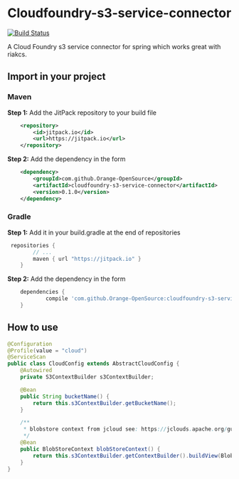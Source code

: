 # Cloudfoundry-s3-service-connector
[![Build Status](https://travis-ci.org/Orange-OpenSource/cloudfoundry-s3-service-connector.svg)](https://travis-ci.org/Orange-OpenSource/cloudfoundry-s3-service-connector)

A Cloud Foundry s3 service connector for spring which works great with riakcs. 

## Import in your project

### Maven

 **Step 1:** Add the JitPack repository to your build file 

```xml
    <repository>
	    <id>jitpack.io</id>
	    <url>https://jitpack.io</url>
	</repository>
```

 **Step 2:** Add the dependency in the form
 
```xml
	<dependency>
	    <groupId>com.github.Orange-OpenSource</groupId>
	    <artifactId>cloudfoundry-s3-service-connector</artifactId>
	    <version>0.1.0</version>
	</dependency>
```

### Gradle
 **Step 1:** Add it in your build.gradle at the end of repositories
 
```gradle
 repositories {
        // ...
        maven { url "https://jitpack.io" }
    }
```

 **Step 2:** Add the dependency in the form
 
```gradle
	dependencies {
	        compile 'com.github.Orange-OpenSource:cloudfoundry-s3-service-connector:0.1.0'
	}
```


## How to use

```java
@Configuration
@Profile(value = "cloud")
@ServiceScan
public class CloudConfig extends AbstractCloudConfig {
    @Autowired
    private S3ContextBuilder s3ContextBuilder;

    @Bean
    public String bucketName() {
        return this.s3ContextBuilder.getBucketName();
    }

    /**
     * blobstore context from jcloud see: https://jclouds.apache.org/guides/aws/ to know how to use
     */
    @Bean
    public BlobStoreContext blobStoreContext() {
        return this.s3ContextBuilder.getContextBuilder().buildView(BlobStoreContext.class);
    }
}
```

